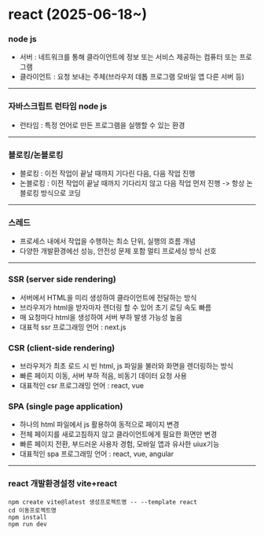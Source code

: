 # react (2025-06-18~)
### node js
- 서버 : 네트워크를 통해 클라이언트에 정보 또는 서비스 제공하는 컴퓨터 또는 프로그램
- 클라이언트 : 요청 보내는 주체(브라우저 데톱 프로그램 모바일 앱 다른 서버 등)
------
### 자바스크립트 런타임 node js
- 런타임 : 특정 언어로 만든 프로그램을 실행할 수 있는 환경
-----
### 블로킹/논블로킹
- 블로킹 : 이전 작업이 끝날 때까지 기다린 다음, 다음 작업 진행
- 논블로킹 : 이전 작업이 끝날 때까지 기다리지 않고 다음 작업 먼저 진행 -> 항상 논블로킹 방식으로 코딩
-----
### 스레드
- 프로세스 내에서 작업을 수행하는 최소 단위, 실행의 흐름 개념
- 다양한 개발환경에선 성능, 안전성 문제 포함 멀티 프로세싱 방식 선호
-----
### SSR (server side rendering)
- 서버에서 HTML을 미리 생성하여 클라이언트에 전달하는 방식
- 브라우저가 html을 받자마자 렌더링 할 수 있어 초기 로딩 속도 빠름
- 매 요청마다 html을 생성하여 서버 부하 발생 가능성 높음
- 대표적 ssr 프로그래밍 언어 : next.js
### CSR (client-side rendering)
- 브라우저가 최초 로드 시 빈 html, js 파일을 불러와 화면을 렌더링하는 방식
- 빠른 페이지 이동, 서버 부하 적음, 비동기 데이터 요청 사용
- 대표적인 csr 프로그래밍 언어 : react, vue
### SPA (single page application)
- 하나의 html 파일에서 js 활용하여 동적으로 페이지 변경
- 전체 페이지를 새로고침하지 않고 클라이언트에게 필요한 화면만 변경
- 빠른 페이지 전환, 부드러운 사용자 경험, 모바일 앱과 유사한 uiux기능
- 대표적인 spa 프로그래밍 언어 : react, vue, angular
-----
### react 개발환경설정 vite+react
```
npm create vite@latest 생성프로젝트명 -- --template react
cd 이동프로젝트명
npm install
npm run dev
```